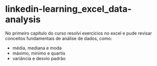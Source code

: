 # linkedin-learning_excel_data-analysis

No primeiro capítulo do curso resolvi exercícios no excel e pude revisar conceitos fundamentais de análise de dados, como:
- média, mediana e moda
- máximo, mínimo e quartis
- variância e desvio padrão
